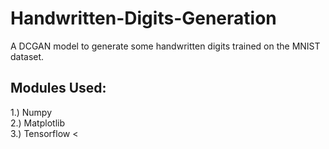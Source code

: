 # Handwritten-Digits-Generation
A DCGAN model to generate some handwritten digits trained on the MNIST dataset.

## Modules Used:
1.) Numpy<br>
2.) Matplotlib<br>
3.) Tensorflow
<
